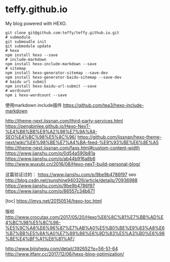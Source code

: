 # teffy.github.io
My blog powered with HEXO.

```
git clone git@github.com:teffy/teffy.github.io.git
# submodule
git submoudle init
git submodule update
# hexo
npm install hexo --save
# include-markdown
npm install hexo-include-markdown --save
# sitemap
npm install hexo-generator-sitemap --save-dev
npm install hexo-generator-baidu-sitemap --save-dev
# baidu url submit
npm install hexo-baidu-url-submit --save
# wordcount
npm i hexo-wordcount --save
```

使用markdown include插件
https://github.com/tea3/hexo-include-markdown

http://theme-next.iissnan.com/third-party-services.html
https://pengbinlee.github.io/Hexo-NexT-%E4%B8%BB%E9%A2%98%E7%9A%84-SEO%E4%BC%98%E5%8C%96/
https://github.com/iissnan/hexo-theme-next/wiki/%E6%98%BE%E7%A4%BA-feed-%E9%93%BE%E6%8E%A5
http://theme-next.iissnan.com/faqs.html#custom-content-width
https://www.jianshu.com/p/0d54a590b81a
https://www.jianshu.com/p/ab44b916a8b6
http://www.wuxubj.cn/2016/08/Hexo-nexT-build-personal-blog/


这篇验证过的：
https://www.jianshu.com/p/9be9b4786f97
seo
http://blog.csdn.net/sunshine940326/article/details/70936988
https://www.jianshu.com/p/9be9b4786f97
https://www.jianshu.com/p/86557c34b671

[toc]
https://imys.net/20150514/hexo-toc.html


版权
http://www.crocutax.com/2017/05/20/Hexo%E6%8C%81%E7%BB%AD%E4%BC%98%E5%8C%96-%E5%9C%A8%E6%96%87%E7%AB%A0%E5%B0%BE%E9%83%A8%E6%B7%BB%E5%8A%A0%E7%89%88%E6%9D%83%E5%A3%B0%E6%98%8E%E4%BF%A1%E6%81%AF/

http://www.bijishequ.com/detail/392652?p=56-51-64
http://www.itfanr.cc/2017/12/06/hexo-blog-optimization/